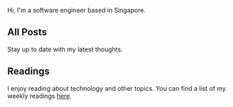 Hi, I'm a software engineer based in Singapore.

## All Posts
Stay up to date with my latest thoughts.

## Readings
I enjoy reading about technology and other topics. You can find a list of my weekly readings [here](./readings.html).